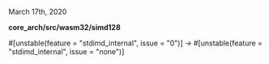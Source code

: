 March 17th, 2020

**core_arch/src/wasm32/simd128**

#[unstable(feature = "stdimd_internal", issue = "0")]
  ->
#[unstable(feature = "stdimd_internal", issue = "none")]

